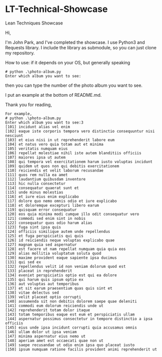 # LT-Technical-Showcase
Lean Techniques Showcase

Hi,

I'm John Park, and I've completed the showcase.
I use Python3 and Requests library. I include the library as submodule, so you can just clone my repository.

How to use:
if it depends on your OS, but generally speaking
```
# python .\photo-album.py
Enter which album you want to see:
```
then you can type the number of the photo album you want to see.

I put an example at the bottom of README.md.

Thank you for reading,

```
For example,
# python .\photo-album.py
Enter which album you want to see:3
[101] incidunt alias vel enim
[102] eaque iste corporis tempora vero distinctio consequuntur nisi nesciunt
[103] et eius nisi in ut reprehenderit labore eum
[104] et natus vero quia totam aut et minima
[105] veritatis numquam eius
[106] repellat molestiae nihil iste autem blanditiis officiis
[107] maiores ipsa ut autem
[108] qui tempora vel exercitationem harum iusto voluptas incidunt
[109] quidem ut quos non qui debitis exercitationem
[110] reiciendis et velit laborum recusandae
[111] quos rem nulla ea amet
[112] laudantium quibusdam inventore
[113] hic nulla consectetur
[114] consequatur quaerat sunt et
[115] unde minus molestias
[116] et iure eius enim explicabo
[117] dolore quo nemo omnis odio et iure explicabo
[118] et doloremque excepturi libero earum
[119] quisquam error consequatur
[120] eos quia minima modi cumque illo odit consequatur vero
[121] commodi sed enim sint in nobis
[122] consequatur quos odio harum alias
[123] fuga sint ipsa quis
[124] officiis similique autem unde repellendus
[125] et fuga perspiciatis qui quis
[126] id reiciendis neque voluptas explicabo quae
[127] magnam quia sed aspernatur
[128] est facere ut nam repellat numquam quia quia eos
[129] alias mollitia voluptatum soluta quod
[130] maxime provident eaque sapiente ipsa ducimus
[131] qui sed ex
[132] repellendus velit id non veniam dolorum quod est
[133] placeat in reprehenderit
[134] eveniet perspiciatis optio est qui ea dolore
[135] qui harum quis ipsum optio ex
[136] aut voluptas aut temporibus
[137] et sit earum praesentium quas quis sint et
[138] vitae delectus sed
[139] velit placeat optio corrupti
[140] assumenda sit non debitis dolorem saepe quae deleniti
[141] commodi eum dolorum reiciendis unde ut
[142] reprehenderit totam dolor itaque
[143] totam temporibus eaque est eum et perspiciatis ullam
[144] aspernatur possimus consectetur in tempore distinctio a ipsa officiis
[145] eius unde ipsa incidunt corrupti quia accusamus omnis
[146] ullam dolor ut ipsa veniam
[147] minima aspernatur eius nemo ut
[148] aperiam amet est occaecati quae non ut
[149] saepe recusandae ut odio enim ipsa quo placeat iusto
[150] ipsum numquam ratione facilis provident animi reprehenderit ut
```
